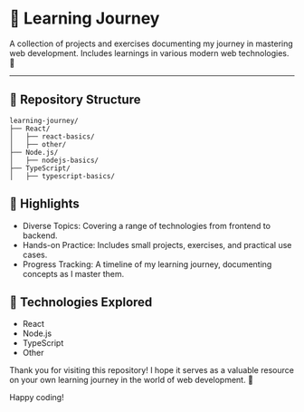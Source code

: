 # 🌟 Learning Journey

A collection of projects and exercises documenting my journey in mastering web development. Includes learnings in various modern web technologies. 🚀

---

## 📁 Repository Structure

```
learning-journey/
├── React/
│   ├── react-basics/
│   ├── other/
├── Node.js/
│   ├── nodejs-basics/
├── TypeScript/
│   ├── typescript-basics/
```

## 🚀 Highlights

- Diverse Topics: Covering a range of technologies from frontend to backend.
- Hands-on Practice: Includes small projects, exercises, and practical use cases.
- Progress Tracking: A timeline of my learning journey, documenting concepts as I master them.

## 🔧 Technologies Explored

- React
- Node.js
- TypeScript
- Other

Thank you for visiting this repository! I hope it serves as a valuable resource on your own learning journey in the world of web development. 🚀

Happy coding!
